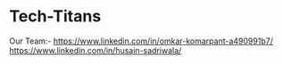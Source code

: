 # Tech-Titans
Our Team:-
https://www.linkedin.com/in/omkar-komarpant-a490991b7/ <br>
https://www.linkedin.com/in/husain-sadriwala/

